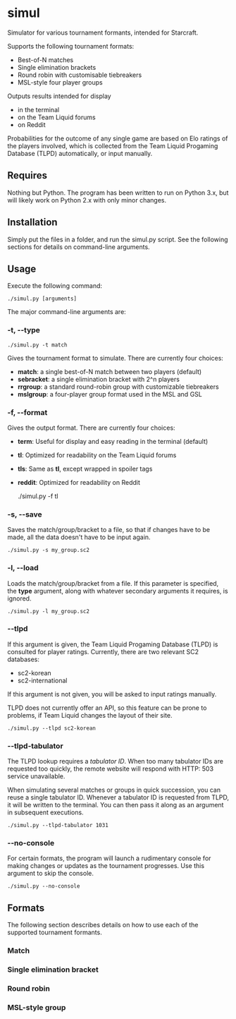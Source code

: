 simul
=====

Simulator for various tournament formants, intended for Starcraft.

Supports the following tournament formats:
-   Best-of-N matches
-   Single elimination brackets
-   Round robin with customisable tiebreakers
-   MSL-style four player groups

Outputs results intended for display
-   in the terminal
-   on the Team Liquid forums
-   on Reddit

Probabilities for the outcome of any single game are based on Elo ratings of
the players involved, which is collected from the Team Liquid Progaming
Database (TLPD) automatically, or input manually.

Requires
--------

Nothing but Python. The program has been written to run on Python 3.x, but will
likely work on Python 2.x with only minor changes.

Installation
------------

Simply put the files in a folder, and run the simul.py script. See the
following sections for details on command-line arguments.

Usage
-----

Execute the following command:

    ./simul.py [arguments]

The major command-line arguments are:

### -t, --type

    ./simul.py -t match

Gives the tournament format to simulate. There are currently four choices:
-   **match**: a single best-of-N match between two players (default)
-   **sebracket**: a single elimination bracket with 2^n players
-   **rrgroup**: a standard round-robin group with customizable tiebreakers
-   **mslgroup**: a four-player group format used in the MSL and GSL

### -f, --format

Gives the output format. There are currently four choices:
-   **term**: Useful for display and easy reading in the terminal (default)
-   **tl**: Optimized for readability on the Team Liquid forums
-   **tls**: Same as **tl**, except wrapped in spoiler tags
-   **reddit**: Optimized for readability on Reddit

    ./simul.py -f tl

### -s, --save

Saves the match/group/bracket to a file, so that if changes have to be made,
all the data doesn't have to be input again.

    ./simul.py -s my_group.sc2

### -l, --load

Loads the match/group/bracket from a file. If this parameter is specified, the
**type** argument, along with whatever secondary arguments it requires, is
ignored.

    ./simul.py -l my_group.sc2

### --tlpd

If this argument is given, the Team Liquid Progaming Database (TLPD) is
consulted for player ratings. Currently, there are two relevant SC2 databases:
-   sc2-korean
-   sc2-international

If this argument is not given, you will be asked to input ratings manually.

TLPD does not currently offer an API, so this feature can be prone to problems,
if Team Liquid changes the layout of their site.

    ./simul.py --tlpd sc2-korean

### --tlpd-tabulator

The TLPD lookup requires a *tabulator ID*. When too many tabulator IDs are
requested too quickly, the remote website will respond with HTTP: 503
service unavailable.

When simulating several matches or groups in quick succession, you can reuse a
single tabulator ID. Whenever a tabulator ID is requested from TLPD, it will be
written to the terminal. You can then pass it along as an argument in
subsequent executions.

    ./simul.py --tlpd-tabulator 1031

### --no-console

For certain formats, the program will launch a rudimentary console for making
changes or updates as the tournament progresses. Use this argument to skip the
console.

    ./simul.py --no-console

Formats
-------

The following section describes details on how to use each of the supported
tournament formants.

### Match

### Single elimination bracket

### Round robin

### MSL-style group
